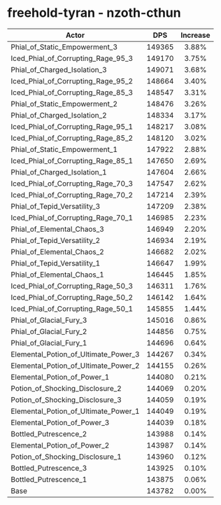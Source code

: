 # freehold-tyran - nzoth-cthun
| Actor | DPS | Increase |
|---|:---:|:---:|
|Phial_of_Static_Empowerment_3|149365|3.88%|
|Iced_Phial_of_Corrupting_Rage_95_3|149170|3.75%|
|Phial_of_Charged_Isolation_3|149071|3.68%|
|Iced_Phial_of_Corrupting_Rage_95_2|148664|3.40%|
|Iced_Phial_of_Corrupting_Rage_85_3|148547|3.31%|
|Phial_of_Static_Empowerment_2|148476|3.26%|
|Phial_of_Charged_Isolation_2|148334|3.17%|
|Iced_Phial_of_Corrupting_Rage_95_1|148217|3.08%|
|Iced_Phial_of_Corrupting_Rage_85_2|148120|3.02%|
|Phial_of_Static_Empowerment_1|147922|2.88%|
|Iced_Phial_of_Corrupting_Rage_85_1|147650|2.69%|
|Phial_of_Charged_Isolation_1|147604|2.66%|
|Iced_Phial_of_Corrupting_Rage_70_3|147547|2.62%|
|Iced_Phial_of_Corrupting_Rage_70_2|147214|2.39%|
|Phial_of_Tepid_Versatility_3|147209|2.38%|
|Iced_Phial_of_Corrupting_Rage_70_1|146985|2.23%|
|Phial_of_Elemental_Chaos_3|146949|2.20%|
|Phial_of_Tepid_Versatility_2|146934|2.19%|
|Phial_of_Elemental_Chaos_2|146682|2.02%|
|Phial_of_Tepid_Versatility_1|146647|1.99%|
|Phial_of_Elemental_Chaos_1|146445|1.85%|
|Iced_Phial_of_Corrupting_Rage_50_3|146311|1.76%|
|Iced_Phial_of_Corrupting_Rage_50_2|146142|1.64%|
|Iced_Phial_of_Corrupting_Rage_50_1|145855|1.44%|
|Phial_of_Glacial_Fury_3|145016|0.86%|
|Phial_of_Glacial_Fury_2|144856|0.75%|
|Phial_of_Glacial_Fury_1|144696|0.64%|
|Elemental_Potion_of_Ultimate_Power_3|144267|0.34%|
|Elemental_Potion_of_Ultimate_Power_2|144155|0.26%|
|Elemental_Potion_of_Power_1|144080|0.21%|
|Potion_of_Shocking_Disclosure_2|144069|0.20%|
|Potion_of_Shocking_Disclosure_3|144059|0.19%|
|Elemental_Potion_of_Ultimate_Power_1|144049|0.19%|
|Elemental_Potion_of_Power_3|144039|0.18%|
|Bottled_Putrescence_2|143988|0.14%|
|Elemental_Potion_of_Power_2|143987|0.14%|
|Potion_of_Shocking_Disclosure_1|143960|0.12%|
|Bottled_Putrescence_3|143925|0.10%|
|Bottled_Putrescence_1|143875|0.06%|
|Base|143782|0.00%|
